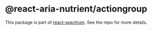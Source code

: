# @react-aria-nutrient/actiongroup

This package is part of [react-spectrum](https://github.com/adobe/react-spectrum). See the repo for more details.